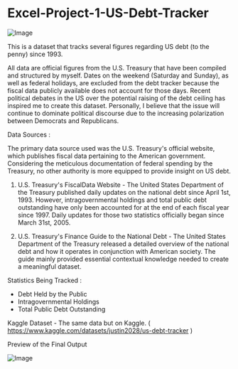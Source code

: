 # Excel-Project-1-US-Debt-Tracker

![Image](https://github.com/user-attachments/assets/4d582ac4-cfd0-4943-b7be-b2e6d834a077)

This is a dataset that tracks several figures regarding US debt (to the penny) since 1993.

All data are official figures from the U.S. Treasury that have been compiled and structured by myself. Dates on the weekend (Saturday and Sunday), as well as federal holidays, are excluded from the debt tracker because the fiscal data publicly available does not account for those days. Recent political debates in the US over the potential raising of the debt ceiling has inspired me to create this dataset. Personally, I believe that the issue will continue to dominate political discourse due to the increasing polarization between Democrats and Republicans.

Data Sources : 

The primary data source used was the U.S. Treasury's official website, which publishes fiscal data pertaining to the American government. Considering the meticulous documentation of federal spending by the Treasury, no other authority is more equipped to provide insight on US debt.

  1. U.S. Treasury's FiscalData Website - The United States Department of the Treasury published daily updates on the national debt since April 1st, 1993. However, intragovernmental holdings and total public debt outstanding have only been accounted for at the end of each fiscal year since 1997. Daily updates for those two statistics officially began since March 31st, 2005.
  
  2. U.S. Treasury's Finance Guide to the National Debt - The United States Department of the Treasury released a detailed overview of the national debt and how it operates in conjunction with American society. The guide mainly provided essential contextual knowledge needed to create a meaningful dataset.
   
Statistics Being Tracked : 
  
  * Debt Held by the Public
  * Intragovernmental Holdings
  * Total Public Debt Outstanding

Kaggle Dataset - The same data but on Kaggle.
( https://www.kaggle.com/datasets/justin2028/us-debt-tracker )

Preview of the Final Output

![Image](https://github.com/user-attachments/assets/2efc9180-a3c2-4b43-9e30-147dac465f38)


